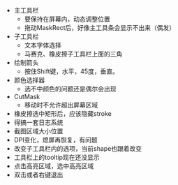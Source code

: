 ﻿- 主工具栏
	- 要保持在屏幕内，动态调整位置
	- 拖动MaskRect后，好像主工具条会显示不出来（偶发）
- 子工具栏
	- 文本字体选择
	- 马赛克、橡皮擦子工具栏上面的三角
- 绘制箭头
	- 按住Shift键，水平，45度，垂直。
- 颜色选择器
	- 选不中颜色的问题还是偶尔会出现 
- CutMask
	- 移动时不允许超出屏幕区域
- 橡皮擦选中矩形后，应该隐藏stroke
- 得搞一套日志系统
- 截图区域大小位置
- DPI变化，熄屏再恢复，有问题
- 改变子工具栏内的选项，当前shape也跟着改变
- 工具栏上的tooltip现在还没显示
- 点击高亮区域，选中高亮区域
- 双击或者右键退出